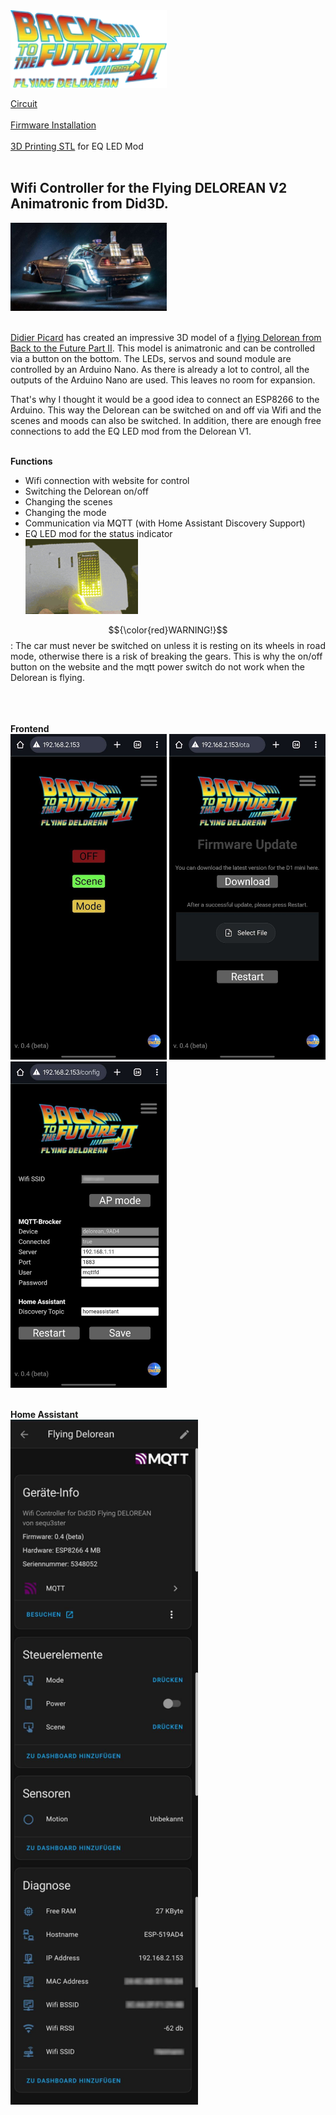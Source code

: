 <img src="/EspFlyingDelorean/Data/BTTF2.webp" width="250" alt="# ESP Flying Delorean">

[Circuit](/circuit)<br><br>
[Firmware Installation](/installation)<br><br>
[3D Printing STL](/stl) for EQ LED Mod<br><br>

## Wifi Controller for the Flying DELOREAN V2 Animatronic from Did3D.
<img src="/images/flying_delorean.jpg" width="250">

<br>[Didier Picard](https://www.did3d.fr) has created an impressive 3D model of a [flying Delorean from Back to the Future Part II](https://www.cgtrader.com/3d-print-models/miniatures/vehicles/flying-delorean-v2-hq-1-8-scale-530mm-3d-print-model).
This model is animatronic and can be controlled via a button on the bottom. The LEDs, servos and sound module are controlled by an Arduino Nano. As there is already a lot to control, all the outputs of the Arduino Nano are used. This leaves no room for expansion.

That's why I thought it would be a good idea to connect an ESP8266 to the Arduino. This way the Delorean can be switched on and off via Wifi and the scenes and moods can also be switched. In addition, there are enough free connections to add the EQ LED mod from the Delorean V1.<br><br>

**Functions**
- Wifi connection with website for control 
- Switching the Delorean on/off
- Changing the scenes
- Changing the mode
- Communication via MQTT (with Home Assistant Discovery Support)
- EQ LED mod for the status indicator<br><img src="/images/Animation.gif" width="180">

$${\color{red}WARNING!}$$: The car must never be switched on unless it is resting on its wheels in road mode,
otherwise there is a risk of breaking the gears.
This is why the on/off button on the website and the mqtt power switch do not work when the Delorean is flying.
<br><br>

<br><br>**Frontend**
<br><img src="/images/Screenshot_20250416_210002_Chrome.jpg" width="250">
<img src="/images/Screenshot_20250416_210016_Chrome.jpg" width="250">
<img src="/images/Screenshot_20250416_210028_Chrome.jpg" width="250">
<br><br>

**Home Assistant**
<br><img src="/images/Screenshot_20250417_094744_Home Assistant.jpg" width="300">
<br><br>
